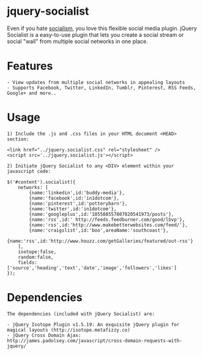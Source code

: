 jquery-socialist
================

Even if you hate <a href='http://en.wikipedia.org/wiki/Socialism'>socialism</a>, you love this flexible social media plugin.
jQuery Socialist is a easy-to-use plugin that lets you create a social stream or social "wall" from multiple social networks in one place.

Features
================
    - View updates from multiple social networks in appealing layouts
    - Supports Facebook, Twitter, LinkedIn, Tumblr, Pinterest, RSS Feeds, Google+ and more..


Usage
================
    
    1) Include the .js and .css files in your HTML document <HEAD> section:
    
    <link href="../jquery.socialist.css" rel="stylesheet" />
    <script src='../jquery.socialist.js'></script>

    2) Initiate jQuery Socialist to any <DIV> element within your javascript code:

    $('#content').socialist({
        networks: [
            {name:'linkedin',id:'buddy-media'},
            {name:'facebook',id:'in1dotcom'},
            {name:'pinterest',id:'potterybarn'},
            {name:'twitter',id:'in1dotcom'},
            {name:'googleplus',id:'105588557807820541973/posts'},
            {name:'rss',id:' http://feeds.feedburner.com/good/lbvp'},
            {name:'rss',id:'http://www.makebetterwebsites.com/feed/'},
            {name:'craigslist',id:'boo',areaName:'southcoast'},
            {name:'rss',id:'http://www.houzz.com/getGalleries/featured/out-rss'}
        ],
        isotope:false,
        random:false,
        fields:['source','heading','text','date','image','followers','likes']
    });


Dependencies
================

    The dependencies (included with jQuery Socialist) are:

    - jQuery Isotope Plugin v1.5.19: An exquisite jQuery plugin for magical layouts (http://isotope.metafizzy.co)
    - jQuery Cross Domain Ajax: http://james.padolsey.com/javascript/cross-domain-requests-with-jquery/
    
    
    